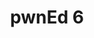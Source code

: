 ---
layout: default
title: pwnEd 6
username: pwnEd
edition: 6
year: "2025" # Must be a string as it's used to index the _data directory
event_over: False
qual_start: 2025-03-08 00:00:00
qual_end: 2025-03-09 23:59:59
cfp_open: True
finals_start: 2025-04-12 09:00:00
conf_start: 2025-04-13 09:00:00
animation_src: "//cdn.jsdelivr.net/npm/vanta@latest/dist/vanta.trunk.min.js"
conference_location: "https://maps.app.goo.gl/fYTcfvRJZPKRK3yFA"
---